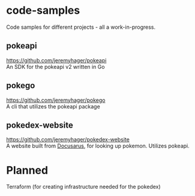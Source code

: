# code-samples
Code samples for different projects - all a work-in-progress.

## pokeapi
https://github.com/jeremyhager/pokeapi  
An SDK for the pokeapi v2 written in Go

## pokego
https://github.com/jeremyhager/pokego  
A cli that utilizes the pokeapi package

## pokedex-website
https://github.com/jeremyhager/pokedex-website  
A website built from [Docusarus](https://docusaurus.io/), for looking up pokemon. Utilizes pokeapi.

# Planned
Terraform (for creating infrastructure needed for the pokedex)